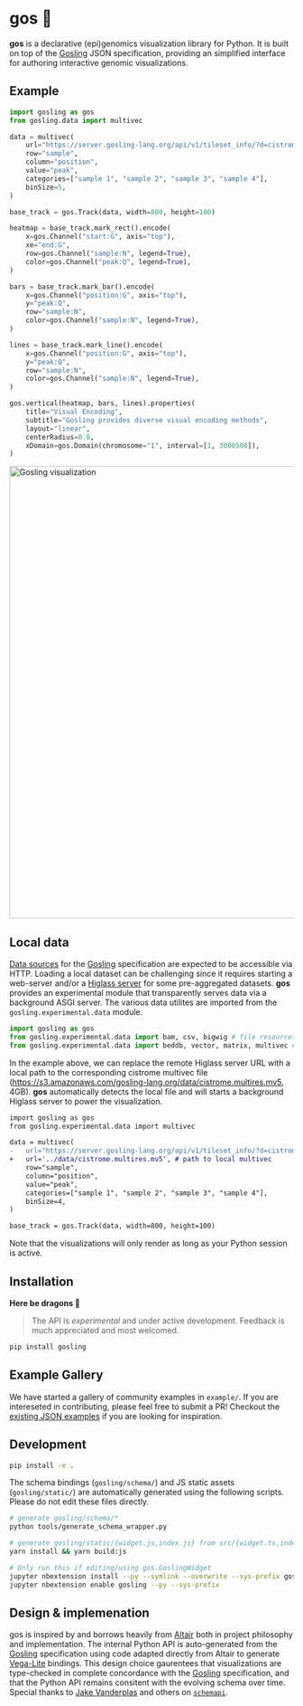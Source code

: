 # gos 🦆

**gos** is a declarative (epi)genomics visualization library for Python.
It is built on top of the [Gosling] JSON specification, providing an
simplified interface for authoring interactive genomic visualizations.

## Example

```python
import gosling as gos
from gosling.data import multivec

data = multivec(
    url="https://server.gosling-lang.org/api/v1/tileset_info/?d=cistrome-multivec",
    row="sample",
    column="position",
    value="peak",
    categories=["sample 1", "sample 2", "sample 3", "sample 4"],
    binSize=5,
)

base_track = gos.Track(data, width=800, height=100)

heatmap = base_track.mark_rect().encode(
    x=gos.Channel("start:G", axis="top"),
    xe="end:G",
    row=gos.Channel("sample:N", legend=True),
    color=gos.Channel("peak:Q", legend=True),
)

bars = base_track.mark_bar().encode(
    x=gos.Channel("position:G", axis="top"),
    y="peak:Q",
    row="sample:N",
    color=gos.Channel("sample:N", legend=True),
)

lines = base_track.mark_line().encode(
    x=gos.Channel("position:G", axis="top"),
    y="peak:Q",
    row="sample:N",
    color=gos.Channel("sample:N", legend=True),
)

gos.vertical(heatmap, bars, lines).properties(
    title="Visual Encoding",
    subtitle="Gosling provides diverse visual encoding methods",
    layout="linear",
    centerRadius=0.8,
    xDomain=gos.Domain(chromosome="1", interval=[1, 3000500]),
)
```

<img src="https://github.com/manzt/gos/raw/main/images/example.gif" alt="Gosling visualization" width="800" />

## Local data

[Data sources](https://gosling-lang.github.io/gosling-website/docs/data)
for the [Gosling] specification are expected to be accessible via HTTP.
Loading a local dataset can be challenging since it requires starting a web-server
and/or a [Higlass server](https://gosling-lang.github.io/gosling-website/docs/data#pre-aggregated-datasets-higlass-server)
for some pre-aggregated datasets. **gos** provides an experimental module that
transparently serves data via a background ASGI server. The various data utilites are 
imported from the `gosling.experimental.data` module.

```python
import gosling as gos
from gosling.experimental.data import bam, csv, bigwig # file resources
from gosling.experimental.data import beddb, vector, matrix, multivec # higlass tile resources
```

In the example above, we can replace the remote Higlass server URL with a local path to the
corresponding cistrome multivec file (https://s3.amazonaws.com/gosling-lang.org/data/cistrome.multires.mv5, 4GB).
**gos** automatically detects the local file and will starts a background Higlass server to
power the visualization.

```diff
import gosling as gos
from gosling.experimental.data import multivec

data = multivec(
-   url="https://server.gosling-lang.org/api/v1/tileset_info/?d=cistrome-multivec",
+   url='../data/cistrome.multires.mv5', # path to local multivec
    row="sample",
    column="position",
    value="peak",
    categories=["sample 1", "sample 2", "sample 3", "sample 4"],
    binSize=4,
)

base_track = gos.Track(data, width=800, height=100)
```

Note that the visualizations will only render as long as your Python session is active.

## Installation

**Here be dragons 🐉**

> The API is *experimental* and under active development.
> Feedback is much appreciated and most welcomed.

```bash
pip install gosling
```


## Example Gallery

We have started a gallery of community examples in `example/`. If you are 
intereseted in contributing, please feel free to submit a PR! Checkout the
[existing JSON examples](http://gosling-lang.org/examples/) if you are
looking for inspiration.


## Development

```bash
pip install -e .
```

The schema bindings (`gosling/schema/`) and JS static assets (`gosling/static/`)
are automatically generated using the following scripts. Please do not edit these
files directly.

```bash
# generate gosling/schema/*
python tools/generate_schema_wrapper.py

# generate gosling/static/{widget.js,index.js} from src/{widget.ts,index.ts}
yarn install && yarn build:js

# Only run this if editing/using gos.GoslingWidget
jupyter nbextension install --py --symlink --overwrite --sys-prefix gosling
jupyter nbextension enable gosling --py --sys-prefix
```


## Design & implemenation

gos is inspired by and borrows heavily from [Altair] both in project philosophy
and implementation. The internal Python API is auto-generated from the
[Gosling] specification using code adapted directly from Altair to generate
[Vega-Lite] bindings. This design choice gaurentees that visualizations are
type-checked in complete concordance with the [Gosling] specification, and that
the Python API remains consitent with the evolving schema over time. Special thanks to
[Jake Vanderplas](https://github.com/jakevdp) and others on
[`schemapi`](https://github.com/altair-viz/altair/tree/master/tools/schemapi).

[Gosling]: https://github.com/gosling-lang/gosling.js
[Altair]: https://github.com/altair-viz/altair
[Vega-Lite]: https://github.com/vega/vega-lite

